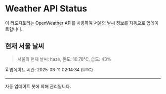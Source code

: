 
# Weather API Status

이 리포지토리는 OpenWeather API를 사용하여 서울의 날씨 정보를 자동으로 업데이트합니다.

## 현재 서울 날씨
> 서울의 현재 날씨: haze, 온도: 10.78°C, 습도: 43%

⏳ 업데이트 시간: 2025-03-11 02:14:34 (UTC)

---
자동 업데이트 봇에 의해 관리됩니다.
